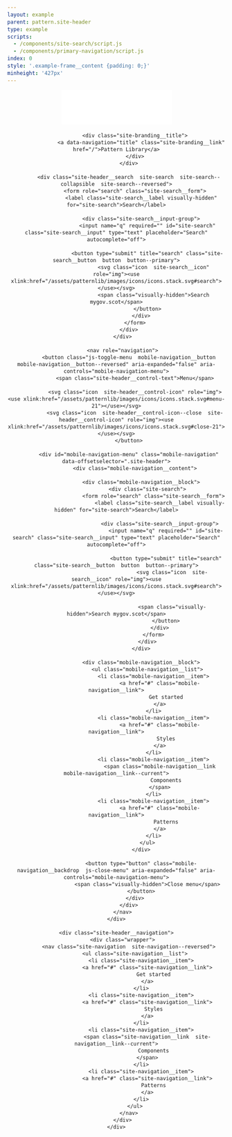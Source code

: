```yaml
---
layout: example
parent: pattern.site-header
type: example
scripts:
  - /components/site-search/script.js
  - /components/primary-navigation/script.js
index: 0
style: '.example-frame__content {padding: 0;}'
minheight: '427px'
---
```


<header class="site-header  site-header--gradient  site-header--reversed" role="banner">
    <div class="wrapper">
        <div class="site-header__content">
            <div class="site-branding  site-branding--reversed">
                <a data-navigation="logo" class="site-branding__logo  site-branding__link" href="/">
                    <img class="site-branding__logo-image" src="/assets/patternlib/images/logos/digital-scotland--reversed.svg" alt="Digital Scotland" />
                </a>

                <div class="site-branding__title">
                    <a data-navigation="title" class="site-branding__link" href="/">Pattern Library</a>
                </div>
            </div>

            <div class="site-header__search  site-search  site-search--collapsible  site-search--reversed">
                <form role="search" class="site-search__form">
                    <label class="site-search__label visually-hidden" for="site-search">Search</label>

                    <div class="site-search__input-group">
                        <input name="q" required="" id="site-search" class="site-search__input" type="text" placeholder="Search" autocomplete="off">

                        <button type="submit" title="search" class="site-search__button  button  button--primary">
                            <svg class="icon  site-search__icon" role="img"><use xlink:href="/assets/patternlib/images/icons/icons.stack.svg#search"></use></svg>
                            <span class="visually-hidden">Search mygov.scot</span>
                        </button>
                    </div>
                </form>
            </div>
        </div>

        <nav role="navigation">
            <button class="js-toggle-menu  mobile-navigation__button  mobile-navigation__button--reversed" aria-expanded="false" aria-controls="mobile-navigation-menu">
                <span class="site-header__control-text">Menu</span>

                <svg class="icon  site-header__control-icon" role="img"><use xlink:href="/assets/patternlib/images/icons/icons.stack.svg#menu-21"></use></svg>
                <svg class="icon  site-header__control-icon--close  site-header__control-icon" role="img"><use xlink:href="/assets/patternlib/images/icons/icons.stack.svg#close-21"></use></svg>
            </button>

            <div id="mobile-navigation-menu" class="mobile-navigation" data-offsetselector=".site-header">
                <div class="mobile-navigation__content">

                    <div class="mobile-navigation__block">
                        <div class="site-search">
                            <form role="search" class="site-search__form">
                                <label class="site-search__label visually-hidden" for="site-search">Search</label>

                                <div class="site-search__input-group">
                                    <input name="q" required="" id="site-search" class="site-search__input" type="text" placeholder="Search" autocomplete="off">

                                    <button type="submit" title="search" class="site-search__button  button  button--primary">
                                        <svg class="icon  site-search__icon" role="img"><use xlink:href="/assets/patternlib/images/icons/icons.stack.svg#search"></use></svg>

                                        <span class="visually-hidden">Search mygov.scot</span>
                                    </button>
                                </div>
                            </form>
                        </div>
                    </div>

                    <div class="mobile-navigation__block">
                        <ul class="mobile-navigation__list">
                            <li class="mobile-navigation__item">
                                <a href="#" class="mobile-navigation__link">
                                    Get started
                                </a>
                            </li>
                            <li class="mobile-navigation__item">
                                <a href="#" class="mobile-navigation__link">
                                    Styles
                                </a>
                            </li>
                            <li class="mobile-navigation__item">
                                <span class="mobile-navigation__link  mobile-navigation__link--current">
                                    Components
                                </span>
                            </li>
                            <li class="mobile-navigation__item">
                                <a href="#" class="mobile-navigation__link">
                                    Patterns
                                </a>
                            </li>
                        </ul>
                    </div>

                    <button type="button" class="mobile-navigation__backdrop  js-close-menu" aria-expanded="false" aria-controls="mobile-navigation-menu">
                        <span class="visually-hidden">Close menu</span>
                    </button>
                </div>
            </div>
        </nav>
    </div>

    <div class="site-header__navigation">
        <div class="wrapper">
            <nav class="site-navigation  site-navigation--reversed">
                <ul class="site-navigation__list">
                    <li class="site-navigation__item">
                        <a href="#" class="site-navigation__link">
                            Get started
                        </a>
                    </li>
                    <li class="site-navigation__item">
                        <a href="#" class="site-navigation__link">
                            Styles
                        </a>
                    </li>
                    <li class="site-navigation__item">
                        <span class="site-navigation__link  site-navigation__link--current">
                            Components
                        </span>
                    </li>
                    <li class="site-navigation__item">
                        <a href="#" class="site-navigation__link">
                            Patterns
                        </a>
                    </li>
                </ul>
            </nav>
        </div>
    </div>
</header>
